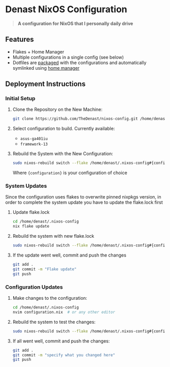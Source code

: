 # Denast NixOS Configuration
> **A configuration for NixOS that I personally daily drive**

## Features

- Flakes + Home Manager
- Multiple configurations in a single config (see below)
- Dotfiles are [packaged](./dotfiles/) with the configurations and 
automatically symlinked using [home manager](./home.nix)

## Deployment Instructions

### Initial Setup

1. Clone the Repository on the New Machine:
   ```sh
   git clone https://github.com/TheDenast/nixos-config.git /home/denast/.nixos-config
   ```

2. Select configuration to build. Currently available:

   - `asus-ga401iu`
   - `framework-13`

3. Rebuild the System with the New Configuration:
   ```sh
   sudo nixos-rebuild switch --flake /home/denast/.nixos-config#{configuration}
   ```
   Where `{configuration}` is your configuration of choice

### System Updates

Since the configuration uses flakes to overwrite pinned nixpkgs version,
in order to complete the system update you have to update the flake.lock first

1. Update flake.lock 
   ```sh
   cd /home/denast/.nixos-config
   nix flake update
   ```

2. Rebuild the system with new flake.lock
   ```sh
   sudo nixos-rebuild switch --flake /home/denast/.nixos-config#{configuration}
   ```

3. If the update went well, commit and push the changes
   ```sh
   git add .
   git commit -m "Flake update"
   git push
   ```

### Configuration Updates

1. Make changes to the configuration:
   ```sh
   cd /home/denast/.nixos-config
   nvim configuration.nix  # or any other editor
   ```

2. Rebuild the system to test the changes:
   ```sh
   sudo nixos-rebuild switch --flake /home/denast/.nixos-config#{configuration}
   ```

3. If all went well, commit and push the changes:
   ```sh
   git add .
   git commit -m "specify what you changed here"
   git push
   ```
